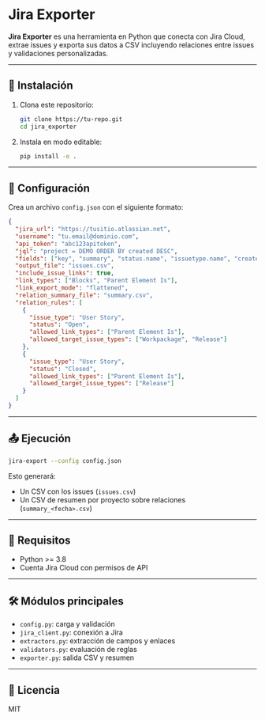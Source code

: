 # Jira Exporter

**Jira Exporter** es una herramienta en Python que conecta con Jira Cloud, extrae issues y exporta sus datos a CSV incluyendo relaciones entre issues y validaciones personalizadas.

---

## 🚀 Instalación

1. Clona este repositorio:
   ```bash
   git clone https://tu-repo.git
   cd jira_exporter
   ```

2. Instala en modo editable:
   ```bash
   pip install -e .
   ```

---

## 🧾 Configuración

Crea un archivo `config.json` con el siguiente formato:

```json
{
  "jira_url": "https://tusitio.atlassian.net",
  "username": "tu.email@dominio.com",
  "api_token": "abc123apitoken",
  "jql": "project = DEMO ORDER BY created DESC",
  "fields": ["key", "summary", "status.name", "issuetype.name", "created"],
  "output_file": "issues.csv",
  "include_issue_links": true,
  "link_types": ["Blocks", "Parent Element Is"],
  "link_export_mode": "flattened",
  "relation_summary_file": "summary.csv",
  "relation_rules": [
    {
      "issue_type": "User Story",
      "status": "Open",
      "allowed_link_types": ["Parent Element Is"],
      "allowed_target_issue_types": ["Workpackage", "Release"]
    },
    {
      "issue_type": "User Story",
      "status": "Closed",
      "allowed_link_types": ["Parent Element Is"],
      "allowed_target_issue_types": ["Release"]
    }
  ]
}
```

---

## 📤 Ejecución

```bash
jira-export --config config.json
```

Esto generará:
- Un CSV con los issues (`issues.csv`)
- Un CSV de resumen por proyecto sobre relaciones (`summary_<fecha>.csv`)

---

## 📌 Requisitos

- Python >= 3.8
- Cuenta Jira Cloud con permisos de API

---

## 🛠 Módulos principales

- `config.py`: carga y validación
- `jira_client.py`: conexión a Jira
- `extractors.py`: extracción de campos y enlaces
- `validators.py`: evaluación de reglas
- `exporter.py`: salida CSV y resumen

---

## 📄 Licencia
MIT
